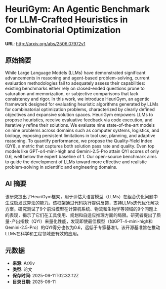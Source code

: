 # HeuriGym: An Agentic Benchmark for LLM-Crafted Heuristics in Combinatorial Optimization

**URL**: http://arxiv.org/abs/2506.07972v1

## 原始摘要

While Large Language Models (LLMs) have demonstrated significant advancements
in reasoning and agent-based problem-solving, current evaluation methodologies
fail to adequately assess their capabilities: existing benchmarks either rely
on closed-ended questions prone to saturation and memorization, or subjective
comparisons that lack consistency and rigor. In this work, we introduce
HeuriGym, an agentic framework designed for evaluating heuristic algorithms
generated by LLMs for combinatorial optimization problems, characterized by
clearly defined objectives and expansive solution spaces. HeuriGym empowers
LLMs to propose heuristics, receive evaluative feedback via code execution, and
iteratively refine their solutions. We evaluate nine state-of-the-art models on
nine problems across domains such as computer systems, logistics, and biology,
exposing persistent limitations in tool use, planning, and adaptive reasoning.
To quantify performance, we propose the Quality-Yield Index (QYI), a metric
that captures both solution pass rate and quality. Even top models like
GPT-o4-mini-high and Gemini-2.5-Pro attain QYI scores of only 0.6, well below
the expert baseline of 1. Our open-source benchmark aims to guide the
development of LLMs toward more effective and realistic problem-solving in
scientific and engineering domains.


## AI 摘要

该研究提出了HeuriGym框架，用于评估大语言模型（LLMs）在组合优化问题中生成启发式算法的能力。该框架通过代码执行提供反馈，支持LLMs迭代优化解决方案。研究测试了9个前沿模型在计算机系统、物流和生物学等领域的9个问题上的表现，揭示了它们在工具使用、规划和自适应推理方面的局限。研究者提出了质量-产出指数（QYI）来量化性能，发现即使最佳模型（如GPT-4-mini-high和Gemini-2.5-Pro）的QYI得分也仅为0.6，远低于专家基准1。该开源基准旨在推动LLMs在科学和工程领域更有效的应用。

## 元数据

- **来源**: ArXiv
- **类型**: 论文
- **保存时间**: 2025-06-11T02:32:12Z
- **目录日期**: 2025-06-11
